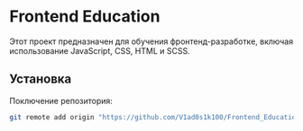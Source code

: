 # Frontend Education

Этот проект предназначен для обучения фронтенд-разработке, включая использование JavaScript, CSS, HTML и SCSS.

## Установка

Поключение репозитория:

```bash
git remote add origin "https://github.com/V1ad0s1k100/Frontend_Education.git"
